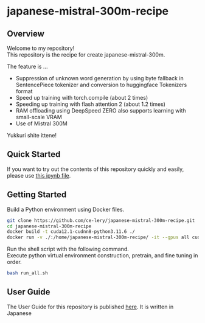 # japanese-mistral-300m-recipe

## Overview

Welcome to my repository!   
This repository is the recipe for create japanese-mistral-300m.

The feature is ...

- Suppression of unknown word generation by using byte fallback in SentencePiece tokenizer and conversion to huggingface Tokenizers format
- Speed ​​up training with torch.compile (about 2 times)
- Speeding up training with flash attention 2 (about 1.2 times)
- RAM offloading using DeepSpeed ​​ZERO also supports learning with small-scale VRAM
- Use of Mistral 300M

Yukkuri shite ittene!
<!-- 
## Receipe

If you  want to restruct this model , you can refer this Github repository.

I write the receipe for struction this model. For example,

- the mixture ratio of pretraining dataset
- preprocess with sentencepiece
- pretraining with retnet
- about evaluation case

If you find my mistake,error,...etc, please create issue.
If you create pulreqest, I'm very happy! -->

## Quick Started

If you want to try out the contents of this repository quickly and easily, please use [this ipynb file](https://colab.research.google.com/github/ce-lery/japanese-mistral-300m-recipe/blob/main/quick_start.ipynb).


## Getting Started

Build a Python environment using Docker files.

```bash
git clone https://github.com/ce-lery/japanese-mistral-300m-recipe.git
cd japanese-mistral-300m-recipe
docker build -t cuda12.1-cudnn8-python3.11.6 ./
docker run -v ./:/home/japanese-mistral-300m-recipe/ -it --gpus all cuda12.1-cudnn8-python3.11.6
```

Run the shell script with the following command.  
Execute python virtual environment construction, pretrain, and fine tuning in order.  

```bash
bash run_all.sh
```


## User Guide

The User Guide for this repository is published [here](https://zenn.dev/selllous/articles/transformers_pretrain_to_ft). It is written in Japanese

